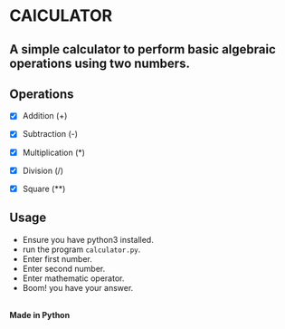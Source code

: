 # CAlCULATOR

## A simple calculator to perform basic algebraic operations using two numbers.

## Operations
- [x] Addition (+)
- [x] Subtraction (-)
- [x] Multiplication (*)
- [x] Division (/)
- [x] Square (**)


## Usage
- Ensure you have python3 installed.
- run the program `calculator.py`.
- Enter first number.
- Enter second number.
- Enter mathematic operator.
- Boom! you have your answer.

\
**Made in Python**